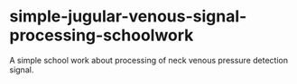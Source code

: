 # simple-jugular-venous-signal-processing-schoolwork
A simple school work about processing of neck venous pressure detection signal.
